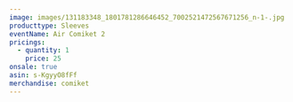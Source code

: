 ```yaml
---
image: images/131183348_1801781286646452_7002521472567671256_n-1-.jpg
producttype: Sleeves
eventName: Air Comiket 2
pricings:
  - quantity: 1
    price: 25
onsale: true
asin: s-KgyyO8fFf
merchandise: comiket
---
```

